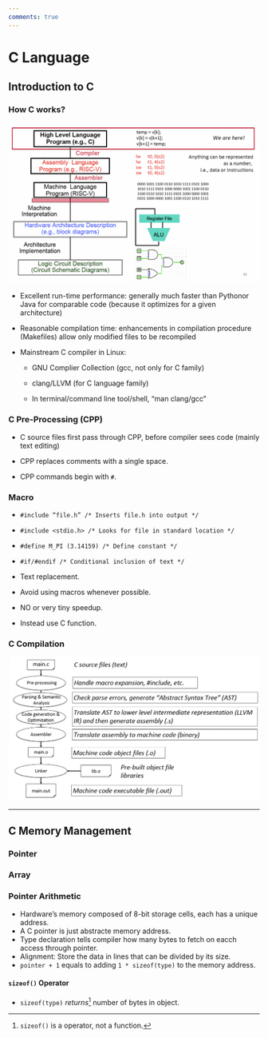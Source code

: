 ```yaml
---
comments: true
---
```


# C Language

## Introduction to C

### How C works?

![](img/c-work.png)

- Excellent run-time performance: generally much faster than Pythonor Java for comparable code (because it optimizes for a given architecture)

- Reasonable compilation time: enhancements in compilation procedure (Makefiles) allow only modified files to be recompiled

- Mainstream C compiler in Linux:

	- GNU Complier Collection (gcc, not only for C family)

	- clang/LLVM (for C language family)

	- In terminal/command line tool/shell, “man clang/gcc”

### C Pre-Processing (CPP)

- C source files first pass through CPP, before compiler sees code (mainly text editing)

- CPP replaces comments with a single space.

- CPP commands begin with `#`.

### Macro

- `#include “file.h” /* Inserts file.h into output */`
- `#include <stdio.h> /* Looks for file in standard location */`
- `#define M_PI (3.14159) /* Define constant */`
- `#if/#endif /* Conditional inclusion of text */`

- Text replacement.
- Avoid using macros whenever possible.
- NO or very tiny speedup.
- Instead use C function.

### C Compilation

![](img/compile.png)

---

## C Memory Management

### Pointer

### Array

### Pointer Arithmetic

- Hardware’s memory composed of 8-bit storage cells, each has a unique address.
- A C pointer is just abstracte memory address.
- Type declaration tells compiler how many bytes to fetch on eacch access through pointer.
- Alignment: Store the data in lines that can be divided by its size.
- `pointer + 1` equals to adding `1 * sizeof(type)` to the memory address.

#### `sizeof()` Operator

- `sizeof(type)` *returns*[^1] number of bytes in object.

[^1]: `sizeof()` is a operator, not a function.